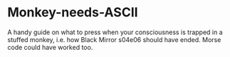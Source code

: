 # Monkey-needs-ASCII

A handy guide on what to press when your consciousness is trapped in a stuffed monkey, i.e. how Black Mirror s04e06 should have ended. Morse code could have worked too.
